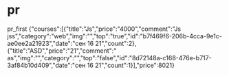 # pr
pr_first
{"courses":[{"title":"Js","price":"4000","comment":"Js jss","category":"web","img":"","top":"true","id":"b7f469f6-206b-4cca-9e1c-ae0ee2a21923","date":"сен 16 21","count":2},{"title":"ASD","price":"21","comment":" as","img":"","category":"","top":"false","id":"8d72148a-c168-476e-b717-3af84b10d409","date":"сен 16 21","count":1}],"price":8021}